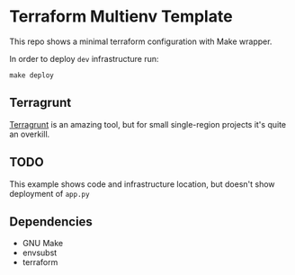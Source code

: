 # Terraform Multienv Template
This repo shows a minimal terraform configuration with Make wrapper.
 
In order to deploy `dev` infrastructure run:

```shell script
make deploy
```
## Terragrunt
[Terragrunt](https://github.com/gruntwork-io/terragrunt) is an amazing tool, but for small single-region projects it's quite an overkill.

## TODO
This example shows code and infrastructure location, but doesn't show deployment of `app.py`

## Dependencies
- GNU Make
- envsubst
- terraform
